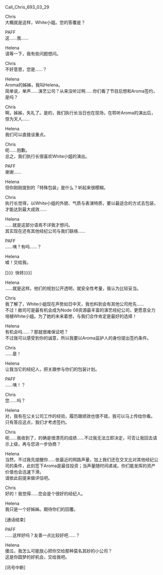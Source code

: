 Call_Chris_693_03_29

Chris  
大概就是这样，White小姐。您的答覆是？

PAFF  
这……我……

Helena  
请等一下，我有些问题想问。

Chris  
不好意思，您是……？

Helena  
Aroma的姊姊，我叫Helena。  
简单说，单声……演艺公司？从来没听过啊……你们看了节目后想和Aroma签约，是吗？

Chris  
啊，姊姊，失礼了。是的，我们执行长当日也在现场，在聆听Aroma的演出后，惊为天人……

Helena  
我们可以直接谈重点。

Chris  
呃……抱歉。  
总之，我们执行长很喜欢White小姐的演出。

PAFF  
谢谢……

Helena  
但你刚刚提到的「特殊包装」是什么？听起来很模糊。

Chris  
执行长觉得，以White小姐的外貌、气质与表演特质，要以最适合的方式去包装，才能达到最大成效……

Helena  
……就是这部分语焉不详我才想问。  
其实现在还有其他经纪公司与我们联络……

PAFF  
……咦？有吗……？

Helena  
嘘！交给我。

[》》》快转》》》]

Helena  
……就是这样。他们的规划公开透明，就安全性考量，我认为比较妥当。

Chris  
我了解了，White小姐现在声势如日中天，我也料到会有其他公司抢先……  
不过！敝司可是最有机会成为Node 08资源最丰富的演艺经纪公司，更愿意全力培植White小姐。为了她的未来着想，与我们合作肯定是最好的选择！

Helena  
有机会吗……？那就很难保证吧？  
不过我可以感受到你的诚意，所以我要以Aroma监护人的身份提出签约条件。

Chris  
……是！

Helena  
让我当它的经纪人，把关跟参与你们的包装计划。

PAFF  
……咦！？

Chris  
您……吗？

Helena  
对，我有在公关公司工作的经验，履历跟绩效也很不错，我可以马上传给你看。  
只有答应这点，我们才考虑签约。

Chris  
呃……我收到了，的确是很漂亮的成绩……不过我无法立即决定，可否让我回去请示上级，再与您进一步协商？

Helena  
当然，不过我先提醒你……依最近的网路声量，加上我们还在交叉比对其他经纪公司的条件，此刻签下Aroma是最佳投资；当声量随时间递减，你们能发挥的资产价值也会迅速下滑。  
请依此前提来做评估吧。

Chris  
好的！我觉得……您会是个很好的经纪人。

Helena  
我只是一个好姊姊。期待你们的回覆。

[通话结束]

PAFF  
……这样好吗？友善一点比较好吧……？

Helena  
傻瓜，我怎么可能放心把你交给那种莫名其妙的小公司？  
这是你圆梦的好机会，交给我吧。

[讯号中断]
